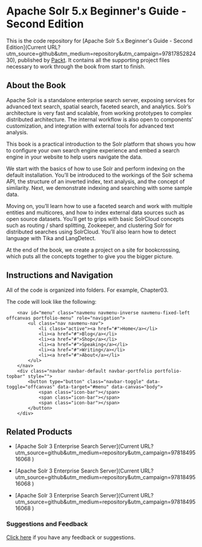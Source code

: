 # Apache Solr 5.x Beginner's Guide - Second Edition
This is the code repository for [Apache Solr 5.x Beginner's Guide - Second Edition](Current URL?utm_source=github&utm_medium=repository&utm_campaign=9781785282430), published by [Packt](https://www.packtpub.com/?utm_source=github). It contains all the supporting project files necessary to work through the book from start to finish.


## About the Book
Apache Solr is a standalone enterprise search server, exposing services for advanced text search, spatial search, faceted search, and analytics. Solr’s architecture is very fast and scalable, from working prototypes to complex distributed architecture. The internal workflow is also open to components’ customization, and integration with external tools for advanced text analysis.

This book is a practical introduction to the Solr platform that shows you how to configure your own search engine experience and embed a search engine in your website to help users navigate the data.

We start with the basics of how to use Solr and perform indexing on the default installation. You’ll be introduced to the workings of the Solr schema API, the structure of an inverted index, text analysis, and the concept of similarity. Next, we demonstrate indexing and searching with some sample data.

Moving on, you’ll learn how to use a faceted search and work with multiple entities and multicores, and how to index external data sources such as open source datasets. You’ll get to grips with basic SolrCloud concepts such as routing / shard splitting, Zookeeper, and clustering Solr for distributed searches using SolrCloud. You’ll also learn how to detect language with Tika and LangDetect.

At the end of the book, we create a project on a site for bookcrossing, which puts all the concepts together to give you the bigger picture.


## Instructions and Navigation
All of the code is organized into folders. For example, Chapter03.



The code will look like the following:
```
    <nav id="menu" class="navmenu navmenu-inverse navmenu-fixed-left offcanvas portfolio-menu" role="navigation">
        <ul class="nav navmenu-nav">
            <li class="active"><a href="#">Home</a></li>
            <li><a href="#">Blog</a></li>
            <li><a href="#">Shop</a></li>
            <li><a href="#">Speaking</a></li>
            <li><a href="#">Writing</a></li>
            <li><a href="#">About</a></li>
        </ul>
    </nav>
    <div class="navbar navbar-default navbar-portfolio portfolio-topbar" style="">
        <button type="button" class="navbar-toggle" data-toggle="offcanvas" data-target="#menu" data-canvas="body">
            <span class="icon-bar"></span>
            <span class="icon-bar"></span>
            <span class="icon-bar"></span>
        </button>
    </div>
```




## Related Products

* [Apache Solr 3 Enterprise Search Server](Current URL?utm_source=github&utm_medium=repository&utm_campaign=9781849516068 )

* [Apache Solr 3 Enterprise Search Server](Current URL?utm_source=github&utm_medium=repository&utm_campaign=9781849516068 )

* [Apache Solr 3 Enterprise Search Server](Current URL?utm_source=github&utm_medium=repository&utm_campaign=9781849516068 )


### Suggestions and Feedback

[Click here](https://docs.google.com/forms/d/e/1FAIpQLSe5qwunkGf6PUvzPirPDtuy1Du5Rlzew23UBp2S-P3wB-GcwQ/viewform) if you have any feedback or suggestions.
